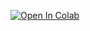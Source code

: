 [![Open In Colab](https://colab.research.google.com/assets/colab-badge.svg)](https://colab.research.google.com/github/devluz2023/spark/blob/master/introducao_spark/pyspark.ipynb)
